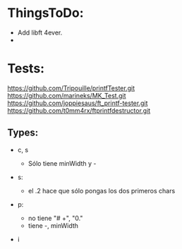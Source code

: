 # ThingsToDo:
- Add libft 4ever.
- 


# Tests:
https://github.com/Tripouille/printfTester.git
https://github.com/marineks/MK_Test.git
https://github.com/joppiesaus/ft_printf-tester.git
https://github.com/t0mm4rx/ftprintfdestructor.git

## Types:
- c, s
	- Sólo tiene minWidth y -
- s:
	- el .2 hace que sólo pongas los dos primeros chars
- p:
	- no tiene "# +", "0."
	- tiene -, minWidth

- i
